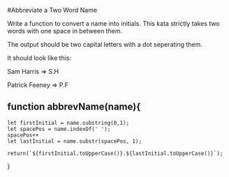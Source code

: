 #Abbreviate a Two Word Name


Write a function to convert a name into initials. This kata strictly takes two words with one space in between them.

The output should be two capital letters with a dot seperating them.

It should look like this:

Sam Harris => S.H

Patrick Feeney => P.F

## function abbrevName(name){
    let firstInitial = name.substring(0,1);
    let spacePos = name.indexOf(' ');
    spacePos++
    let lastInitial = name.substr(spacePos, 1);
    
    return(`${firstInitial.toUpperCase()}.${lastInitial.toUpperCase()}`);

}

